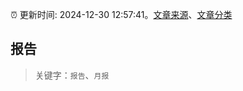 :alarm_clock: 更新时间: 2024-12-30 12:57:41。[文章来源](/README.md)、[文章分类](/TAGS.md)

## 报告


> 关键字：`报告`、`月报`



